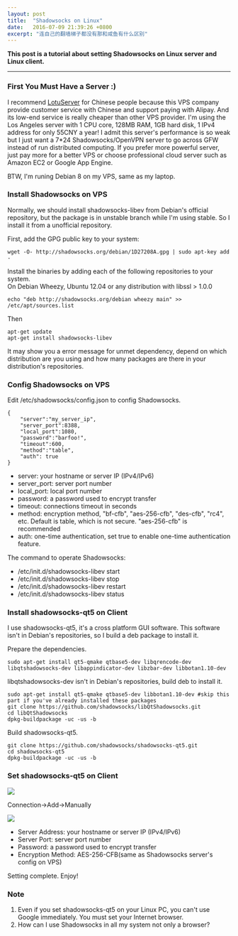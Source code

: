 ```yaml
---
layout: post
title:  "Shadowsocks on Linux"
date:   2016-07-09 21:39:26 +0800
excerpt: "连自己的翻墙梯子都没有那和咸鱼有什么区别"
---
```


**This post is a tutorial about setting Shadowsocks on Linux server and Linux client.**

****

### First You Must Have a Server :)

I recommend [LotuServer](http://www.lotuserver.com/) for Chinese people because this VPS company provide customer service with Chinese and support paying with Alipay. And its low-end service is really cheaper than other VPS provider. I'm using the Los Angeles server with 1 CPU core, 128MB RAM, 1GB hard disk, 1 IPv4 address for only 55CNY a year! I admit this server's performance is so weak but I just want a 7*24 Shadowsocks/OpenVPN server to go across GFW instead of run distributed computing. If you prefer more powerful server, just pay more for a better VPS or choose professional cloud server such as Amazon EC2 or Google App Engine.

BTW, I'm runing Debian 8 on my VPS, same as my laptop.

### Install Shadowsocks on VPS

Normally, we should install shadowsocks-libev from Debian's official repository, but the package is in unstable branch while I'm using stable. So I install it from a unofficial repository.

First, add the GPG public key to your system:

```
wget -O- http://shadowsocks.org/debian/1D27208A.gpg | sudo apt-key add -
```

Install the binaries by adding each of the following repositories to your system.  
On Debian Wheezy, Ubuntu 12.04 or any distribution with libssl > 1.0.0

```
echo "deb http://shadowsocks.org/debian wheezy main" >> /etc/apt/sources.list
```

Then

```
apt-get update
apt-get install shadowsocks-libev
```

It may show you a error message for unmet dependency, depend on which distribution are you using and how many packages are there in your distribution's repositories.

### Config Shadowsocks on VPS

Edit /etc/shadowsocks/config.json to config Shadowsocks.

```
{
    "server":"my_server_ip",
    "server_port":8388,
    "local_port":1080,
    "password":"barfoo!",
    "timeout":600,
    "method":"table",
    "auth": true
}
```

+ server: your hostname or server IP (IPv4/IPv6)
+ server_port: server port number
+ local_port: local port number
+ password: a password used to encrypt transfer
+ timeout: connections timeout in seconds
+ method: encryption method, "bf-cfb", "aes-256-cfb", "des-cfb", "rc4", etc. Default is table, which is not secure. "aes-256-cfb" is recommended
+ auth: one-time authentication, set true to enable one-time authentication feature.

The command to operate Shadowsocks:

+ /etc/init.d/shadowsocks-libev start
+ /etc/init.d/shadowsocks-libev stop
+ /etc/init.d/shadowsocks-libev restart
+ /etc/init.d/shadowsocks-libev status

### Install shadowsocks-qt5 on Client

I use shadowsocks-qt5, it's a cross platform GUI software. This software isn't in Debian's repositories, so I build a deb package to install it.

Prepare the dependencies.

```
sudo apt-get install qt5-qmake qtbase5-dev libqrencode-dev libqtshadowsocks-dev libappindicator-dev libzbar-dev libbotan1.10-dev
```

libqtshadowsocks-dev isn't in Debian's repositories, build deb to install it.

```
sudo apt-get install qt5-qmake qtbase5-dev libbotan1.10-dev #skip this part if you've already installed these packages
git clone https://github.com/shadowsocks/libQtShadowsocks.git
cd libQtShadowsocks
dpkg-buildpackage -uc -us -b
```

Build shadowsocks-qt5.

```
git clone https://github.com/shadowsocks/shadowsocks-qt5.git
cd shadowsocks-qt5
dpkg-buildpackage -uc -us -b
```

### Set shadowsocks-qt5 on Client

![](http://7xt9ka.com2.z0.glb.qiniucdn.com/shadowsocks-qt5-0.png)

Connection->Add->Manually

![](http://7xt9ka.com2.z0.glb.qiniucdn.com/shadowsocks-qt5-1.png)

+ Server Address: your hostname or server IP (IPv4/IPv6)
+ Server Port: server port number
+ Password: a password used to encrypt transfer
+ Encryption Method: AES-256-CFB(same as Shadowsocks server's config on VPS)

Setting complete. Enjoy!

### Note

1. Even if you set shadowsocks-qt5 on your Linux PC, you can't use Google immediately. You must set your Internet browser.
2. How can I use Shadowsocks in all my system not only a browser?
